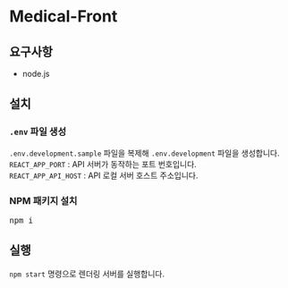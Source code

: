 # Medical-Front

## 요구사항
* node.js
## 설치
### <code>.env</code> 파일 생성
 <code>.env.development.sample</code> 파일을 복제해 <code>.env.development</code> 파일을 생성합니다.      
 <code>REACT_APP_PORT</code> : API 서버가 동작하는 포트 번호입니다.   
 <code>REACT_APP_API_HOST</code> : API 로컬 서버 호스트 주소입니다.    
 ### NPM 패키지 설치
 <pre>npm i</pre>
## 실행
<code>npm start</code> 명령으로 렌더링 서버를 실행합니다.   